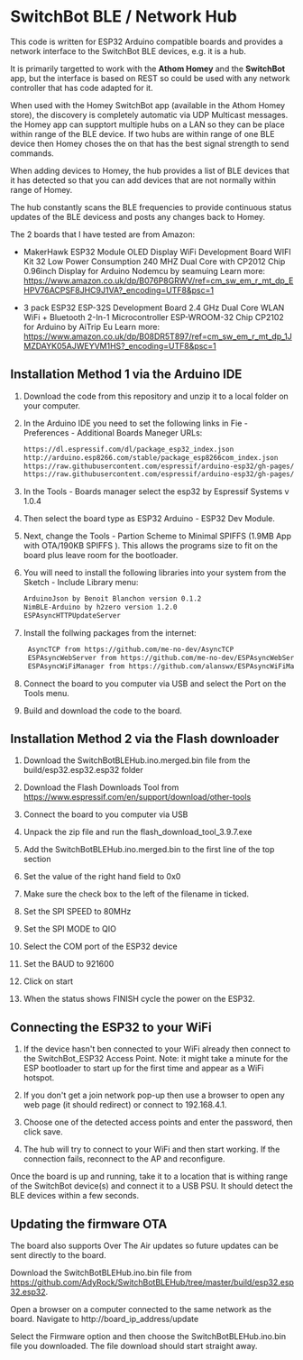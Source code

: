 # SwitchBot BLE / Network Hub

This code is written for ESP32 Arduino compatible boards and provides a network interface to the SwitchBot BLE devices, e.g. it is a hub.

It is primarily targetted to work with the **Athom Homey** and the **SwitchBot** app, but the interface is based on REST so could be used with any network controller that has code adapted for it.

When used with the Homey SwitchBot app (available in the Athom Homey store), the discovery is completely automatic via UDP Multicast messages.
the Homey app can supptort multiple hubs on a LAN so they can be place within range of the BLE device.
If two hubs are within range of one BLE device then Homey choses the on that has the best signal strength to send commands.

When adding devices to Homey, the hub provides a list of BLE devices that it has detected so that you can add devices that are not normally within range of Homey.

The hub constantly scans the BLE frequencies to provide continuous status updates of the BLE devicess and posts any changes back to Homey.

The 2 boards that I have tested are from Amazon:

* MakerHawk ESP32 Module OLED Display WiFi Development Board WIFI Kit 32 Low Power Consumption 240 MHZ Dual Core with CP2012 Chip 0.96inch Display for Arduino Nodemcu
by seamuing
Learn more: <https://www.amazon.co.uk/dp/B076P8GRWV/ref=cm_sw_em_r_mt_dp_EHPV76ACPSF8JHC9J1VA?_encoding=UTF8&psc=1>

* 3 pack ESP32 ESP-32S Development Board 2.4 GHz Dual Core WLAN WiFi + Bluetooth 2-In-1 Microcontroller ESP-WROOM-32 Chip CP2102 for Arduino
by AiTrip Eu
Learn more: <https://www.amazon.co.uk/dp/B08DR5T897/ref=cm_sw_em_r_mt_dp_1JMZDAYK05AJWEYVM1HS?_encoding=UTF8&psc=1>

## Installation Method 1 via the Arduino IDE

1. Download the code from this repository and unzip it to a local folder on your computer.
2. In the Arduino IDE you need to set the following links in Fie - Preferences - Additional Boards Maneger URLs:

    ```html
    https://dl.espressif.com/dl/package_esp32_index.json
    http://arduino.esp8266.com/stable/package_esp8266com_index.json
    https://raw.githubusercontent.com/espressif/arduino-esp32/gh-pages/package_esp32_index.json
    https://raw.githubusercontent.com/espressif/arduino-esp32/gh-pages/package_esp32_dev_index.json

    ```

3. In the Tools - Boards manager select the esp32 by Espressif Systems v 1.0.4
4. Then select the board type as ESP32 Arduino - ESP32 Dev Module.
5. Next, change the Tools - Partion Scheme to Minimal SPIFFS (1.9MB App with OTA/190KB SPIFFS ). This allows the programs size to fit on the board plus leave room for the bootloader.
6. You will need to install the following libraries into your system from the Sketch - Include Library menu:

    ```html
    ArduinoJson by Benoit Blanchon version 0.1.2
    NimBLE-Arduino by h2zero version 1.2.0
    ESPAsyncHTTPUpdateServer
    ```

7. Install the follwing packages from the internet:

   ```html
    AsyncTCP from https://github.com/me-no-dev/AsyncTCP
    ESPAsyncWebServer from https://github.com/me-no-dev/ESPAsyncWebServer
    ESPAsyncWiFiManager from https://github.com/alanswx/ESPAsyncWiFiManager
   ```

8. Connect the board to you computer via USB and select the Port on the Tools menu.

9. Build and download the code to the board.


## Installation Method 2 via the Flash downloader

1. Download the SwitchBotBLEHub.ino.merged.bin file from the build/esp32.esp32.esp32 folder

2. Download the Flash Downloads Tool from https://www.espressif.com/en/support/download/other-tools

3. Connect the board to  you computer via USB

4. Unpack the zip file and run the flash_download_tool_3.9.7.exe

5. Add the SwitchBotBLEHub.ino.merged.bin to the first line of the top section

6. Set the value of the right hand field to 0x0

7. Make sure the check box to the left of the filename in ticked.

8. Set the SPI SPEED to 80MHz

9. Set the SPI MODE to QIO

10. Select the COM port of the ESP32 device

11. Set the BAUD to 921600

12. Click on start

13. When the status shows FINISH cycle the power on the ESP32.

## Connecting the ESP32 to your WiFi

1. If the device hasn't ben connected to your WiFi already then connect to the SwitchBot_ESP32 Access Point.
   Note: it might take a minute for the ESP bootloader to start up for the first time and appear as a WiFi hotspot.

2. If you don't get a join network pop-up then use a browser to open any web page (it should redirect) or connect to 192.168.4.1.

3. Choose one of the detected access points and enter the password, then click save.

4. The hub will try to connect to your WiFi and then start working. If the connection fails, reconnect to the AP and reconfigure.

Once the board is up and running, take it to a location that is withing range of the SwitchBot device(s) and connect it to a USB PSU. It should detect the BLE devices within a few seconds.

## Updating the firmware OTA

The board also supports Over The Air updates so future updates can be sent directly to the board. 

Download the SwitchBotBLEHub.ino.bin file from https://github.com/AdyRock/SwitchBotBLEHub/tree/master/build/esp32.esp32.esp32.

Open a browser on a computer connected to the same network as the board. Navigate to http://board_ip_address/update

Select the Firmware option and then choose the SwitchBotBLEHub.ino.bin file you downloaded.
The file download should start straight away.
